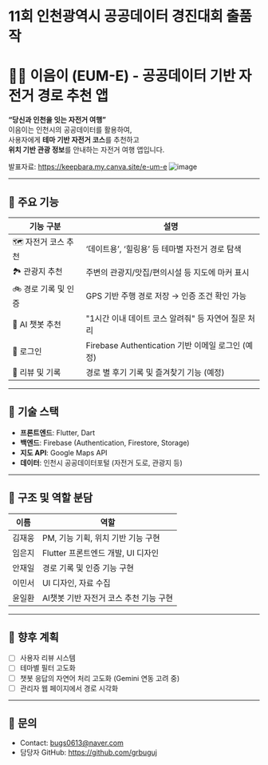# 11회 인천광역시 공공데이터 경진대회 출품작

# 🚴‍♀️ 이음이 (EUM-E) - 공공데이터 기반 자전거 경로 추천 앱

**“당신과 인천을 잇는 자전거 여행”**  
이음이는 인천시의 공공데이터를 활용하여,  
사용자에게 **테마 기반 자전거 코스**를 추천하고  
**위치 기반 관광 정보**를 안내하는 자전거 여행 앱입니다.

발표자료: https://keepbara.my.canva.site/e-um-e
![image](https://github.com/user-attachments/assets/64edcb88-7f9f-4efa-9c88-91c380c3517b)



---

## 🎯 주요 기능

| 기능 구분         | 설명 |
|------------------|------|
| 🗺️ 자전거 코스 추천 | ‘데이트용’, ‘힐링용’ 등 테마별 자전거 경로 탐색 |
| 🏞️ 관광지 추천     | 주변의 관광지/맛집/편의시설 등 지도에 마커 표시 |
| 🚲 경로 기록 및 인증 | GPS 기반 주행 경로 저장 → 인증 조건 확인 가능 |
| 🧠 AI 챗봇 추천    | "1시간 이내 데이트 코스 알려줘" 등 자연어 질문 처리 |
| 🔐 로그인         | Firebase Authentication 기반 이메일 로그인 (예정) |
| 💬 리뷰 및 기록    | 경로 별 후기 기록 및 즐겨찾기 기능 (예정) |

---

## 🧱 기술 스택

- **프론트엔드**: Flutter, Dart  
- **백엔드**: Firebase (Authentication, Firestore, Storage)  
- **지도 API**: Google Maps API  
- **데이터**: 인천시 공공데이터포털 (자전거 도로, 관광지 등)

---

## 🧩 구조 및 역할 분담

| 이름     | 역할                      |
|----------|---------------------------|
| 김재웅   | PM, 기능 기획, 위치 기반 기능 구현|
| 임은지   | Flutter 프론트엔드 개발, UI 디자인 |
| 안재일   | 경로 기록 및 인증 기능 구현 |
| 이민서   | UI 디자인, 자료 수집 |
| 윤일환   | AI챗봇 기반 자전거 코스 추천 기능 구현 |

---

## 🔄 향후 계획

- [ ] 사용자 리뷰 시스템
- [ ] 테마별 필터 고도화
- [ ] 챗봇 응답의 자연어 처리 고도화 (Gemini 연동 고려 중)
- [ ] 관리자 웹 페이지에서 경로 시각화

---


## 📮 문의

- Contact: bugs0613@naver.com  
- 담당자 GitHub: https://github.com/grbuguj
